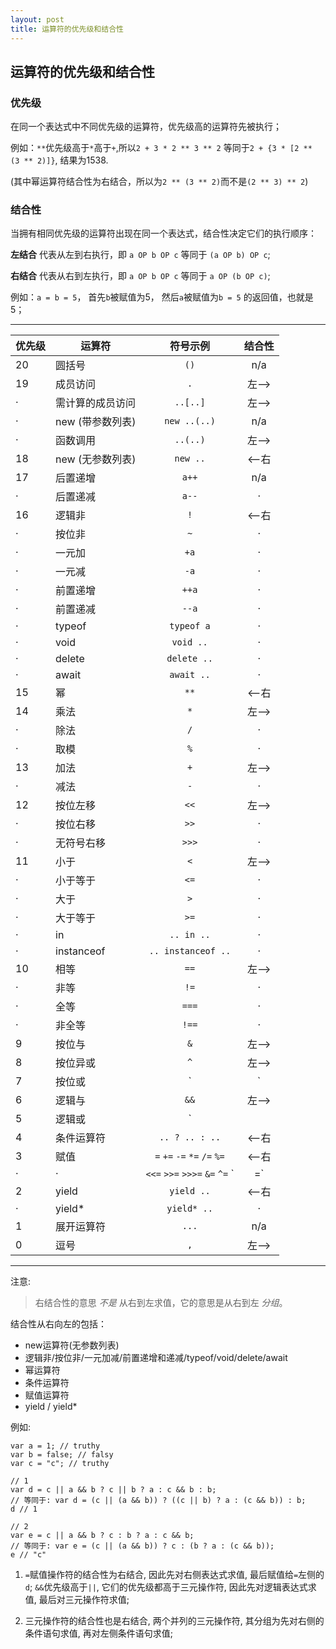 ```yaml
---
layout: post
title: 运算符的优先级和结合性
---
```


## 运算符的优先级和结合性

### 优先级
在同一个表达式中不同优先级的运算符，优先级高的运算符先被执行；

例如：`**`优先级高于`*`高于`+`,所以`2 + 3 * 2 ** 3 ** 2` 等同于`2 + {3 * [2 ** (3 ** 2)]}`, 结果为1538.

(其中幂运算符结合性为右结合，所以为`2 ** (3 ** 2)`而不是`(2 ** 3) ** 2`)

### 结合性
当拥有相同优先级的运算符出现在同一个表达式，结合性决定它们的执行顺序：

**左结合** 代表从左到右执行，即 `a OP b OP c` 等同于 `(a OP b) OP c`;

**右结合** 代表从右到左执行，即 `a OP b OP c` 等同于 `a OP (b OP c)`;

例如：`a = b = 5`， 首先`b`被赋值为5， 然后`a`被赋值为`b = 5` 的返回值，也就是5；

__________


优先级 | 运算符      | 符号示例   | 结合性
---    |---          |:---:        |:---:
20     |圆括号 |`()`      |n/a
19     |成员访问|  `.`    |左-->
·      |需计算的成员访问| `..[..]`   |左-->
·      |new (带参数列表)| `new ..(..)`  |n/a
·      |函数调用 | `..(..)`      |左-->
18 | new (无参数列表)| `new ..` | <--右
17 | 后置递增 |`a++` |n/a
·  | 后置递减 |`a--` |·
16 | 逻辑非| `!`| <--右
·  | 按位非| `~`| ·
·  | 一元加 |`+a`| ·
·  | 一元减 |`-a`| ·
·  | 前置递增 |`++a` | ·
·  | 前置递减 |`--a`| ·
·  |typeof |`typeof a` | ·
·  | void  |`void ..` | ·
·  |delete |`delete ..` | ·
·  | await |`await ..` | ·
15 | 幂|`**` | <--右
14 | 乘法 |`*`   | 左-->
·  | 除法 | `/` | ·
·  | 取模 |`%` | ·
13 | 加法 | `+`  | 左-->
·  | 减法 | `-` | ·
12 | 按位左移 | `<<`  | 左-->
·  | 按位右移 |`>>` | ·
·  | 无符号右移|`>>>`  | ·
11 | 小于| `<` | 左-->
·  | 小于等于| `<=` | ·
·  | 大于 | `>` | ·
·  | 大于等于 | `>=` | ·
·  | in | `.. in ..` | ·
·  | instanceof| `.. instanceof ..` | ·
10 | 相等 | `==` | 左-->
·  | 非等 | `!=` | ·
·  | 全等 | `===` | ·
·  | 非全等 | `!==` | ·
9 | 按位与 | `&` | 左-->
8 | 按位异或 |`^` | 左-->
7 | 按位或 | `|` | 左-->
6 | 逻辑与 | `&&` | 左-->
5 | 逻辑或 | `||` | 左-->
4 | 条件运算符 | `.. ? .. : ..` | <--右
3 | 赋值 | `=` `+=` `-=` `*=` `/=` `%=`| <--右
· | · | `<<=` `>>=` `>>>=` `&=` `^=` `|=` | ·
2 | yield | `yield ..` | <--右
· | yield*  | `yield* ..` | ·
1 | 展开运算符 | `...` | n/a
0 | 逗号 | `,` | 左-->

_____________
注意: 

>右结合性的意思 *不是* 从右到左求值，它的意思是从右到左 *分组*。

结合性从右向左的包括：
+ new运算符(无参数列表)
+ 逻辑非/按位非/一元加减/前置递增和递减/typeof/void/delete/await
+ 幂运算符
+ 条件运算符
+ 赋值运算符
+ yield / yield*

例如: 
```
var a = 1; // truthy
var b = false; // falsy
var c = "c"; // truthy

// 1
var d = c || a && b ? c || b ? a : c && b : b;
// 等同于: var d = (c || (a && b)) ? ((c || b) ? a : (c && b)) : b;
d // 1

// 2
var e = c || a && b ? c : b ? a : c && b;
// 等同于: var e = (c || (a && b)) ? c : (b ? a : (c && b));
e // "c"
```

1. `=`赋值操作符的结合性为右结合, 因此先对右侧表达式求值, 最后赋值给`=`左侧的`d`; `&&`优先级高于`||`, 它们的优先级都高于三元操作符, 因此先对逻辑表达式求值, 最后对三元操作符求值;

2. 三元操作符的结合性也是右结合, 两个并列的三元操作符, 其分组为先对右侧的条件语句求值, 再对左侧条件语句求值;